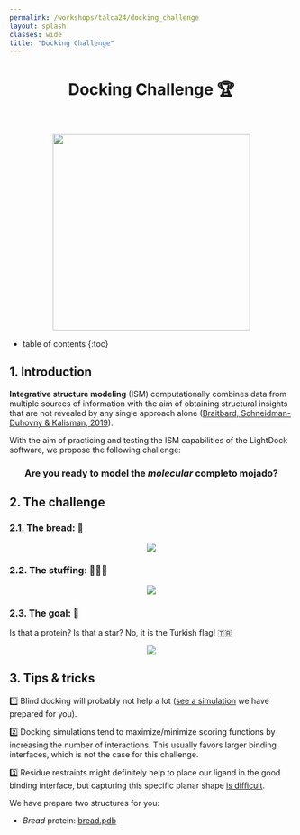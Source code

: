 ```yaml
---
permalink: /workshops/talca24/docking_challenge
layout: splash
classes: wide
title: "Docking Challenge"
---
```


<center><h1 style="margin-top:40px">Docking Challenge 🏆</h1></center>

<br>

<p align="center">
    <img style="height:350px;" src="docking_challenge/images/docking_challenge.jpg">
</p>

* table of contents
{:toc}


## 1. Introduction

**Integrative structure modeling** (ISM) computationally combines data from multiple sources of information with the aim of obtaining structural insights that are not revealed by any single approach alone ([Braitbard, Schneidman-Duhovny & Kalisman, 2019](https://doi.org/10.1146/annurev-biochem-013118-111429)).

With the aim of practicing and testing the ISM capabilities of the LightDock software, we propose the following challenge:

<center><h3>Are you ready to model the <em>molecular</em> completo mojado?</h3></center>


## 2. The challenge

### 2.1. The bread: 🍞

<p align="center">
    <img src="docking_challenge/images/bread.png">
</p>

### 2.2. The stuffing: 🥩🥬🍅

<p align="center">
    <img src="docking_challenge/images/stuffing.png">
</p>

### 2.3. The goal: 🌭

Is that a protein? Is that a star? No, it is the Turkish flag! 🇹🇷

<p align="center">
    <img src="docking_challenge/images/turkey_molecular_flag.gif">
</p>


## 3. Tips & tricks

1️⃣ Blind docking will probably not help a lot ([see a simulation](https://server.lightdock.org/job/run/d4431a1e054c43db83e1c2748b1f87a406dcec6f48d24bc3990fa650e607d843) we have prepared for you).

2️⃣ Docking simulations tend to maximize/minimize scoring functions by increasing the number of interactions. This usually favors larger binding interfaces, which is not the case for this challenge.

3️⃣ Residue restraints might definitely help to place our ligand in the good binding interface, but capturing this specific planar shape [is difficult](https://server.lightdock.org/job/run/8f6b5c739b6add17aa067a1a981395676a47650b928b454cb7daefe2cbce491e).

We have prepare two structures for you:

* <em>Bread</em> protein: [bread.pdb](docking_challenge/data/bread.pdb)

